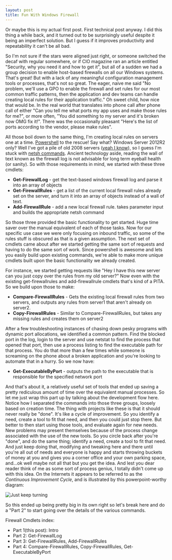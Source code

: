 ```yaml
---
layout: post
title: Fun With Windows Firewall
---
```


Or maybe this is my actual first post.  First technical post anyway.  I did this thing a while back, and it turned out to be surprisingly useful despite it being an imperfect solution.  But I guess if it improves productivity and repeatability it can't be all bad.

So I'm not sure if the stars were aligned just right, or someone switched the decaf with regular somewhere, or if CIO magazine ran an article entitled "Security, why you need it and how to get it", but all of a sudden we had a group decision to enable host-based firewalls on all our Windows systems.  That's great!  But with a lack of any meaningful configuration management tools or processes, that's not so great.  The eager, naive me said "No problem, we'll use a GPO to enable the firewall and set rules for our most common traffic patterns, then the application and dev teams can handle creating local rules for their application traffic."  Oh sweet child, how nice that would be.  In the real world that translates into phone call after phone call of either "Can you tell me what ports my app uses and make those rules for me?", or more often, "You did something to my server and it's broken now OMG fix it!".  There was the occasionally pleasant "Here's the list of ports according to the vendor, please make rules".

All those boil down to the same thing, I'm creating local rules on servers one at a time.  [Powershell](https://technet.microsoft.com/en-us/library/jj554906(v=wps.630).aspx) to the rescue!  Say what?  Windows Server 2012R2 only?  Well I've got a pile of old 2008 servers ([yeah I know](https://support.microsoft.com/en-us/lifecycle/search?alpha=windows%20server%202008)), so I guess I'm stuck with [netsh commands](https://technet.microsoft.com/en-us/library/dd734783(v=ws.10).aspx).  Ancient technology aside, reading the wall of text known as the firewall log is not advisable for long term eyeball health (or sanity).  So with those requirements in mind, we started with these three cmdlets:

* __Get-FirewallLog__ - get the text-based windows firewall log and parse it into an array of objects
* __Get-FirewallRules__ - get a list of the current local firewall rules already set on the server, and turn it into an array of objects instead of a wall of text.
* __Add-FirewallRule__ - add a new local firewall rule.  takes parameter input and builds the appropriate netsh command

So those three provided the basic functionality to get started.  Huge time saver over the manual equivalent of each of those tasks.  Now for our specific use case we were only focusing on inbound traffic, so some of the rules stuff is obscured as that is a given assumption.  The next set of cmdlets came about after we started getting the same sort of requests and having to do the same sort of work.  Since powershell is awesome and lets you easily build upon existing commands, we're able to make more unique cmdlets built upon the basic functionality we already created.

For instance, we started getting requests like "Hey I have this new server can you just copy over the rules from my old server?"  Now even with the existing get-firewallrules and add-firewallrule cmdlets that's kind of a PITA.  So we build upon those to make:

* __Compare-FirewallRules__ - Gets the existing local firewall rules from two servers, and outputs any rules from server1 that aren't already on server2.
* __Copy-FirewallRules__ - Similar to Compare-FirewallRules, but takes any missing rules and creates them on server2

After a few troubleshooting instances of chasing down pesky programs with dynamic port allocations, we identified a common pattern.  Find the blocked port in the log, login to the server and use netstat to find the process that opened that port, then use a process listing to find the executable path for that process.  You do that more than a few times while someone is screaming on the phone about a broken application and you're looking to automate that in a hurry.  So we now have:

* __Get-ExecutableByPort__ - outputs the path to the executable that is responsible for the specified network port

And that's about it, a relatively useful set of tools that ended up saving a pretty rediculous amount of time over the equivalent manual processes.  So let me just wrap this part up by talking about the development flow here.  Notice how I separated the commands into those three groups, loosely based on creation time.  The thing with projects like these is that it should never really be "done".  It's like a cycle of improvement.  So you identify a need, create a tool to fit that need, and then you could just stop there.  But better to then start using those tools, and evaluate again for new needs.  New problems may present themselves because of the process change associated with the use of the new tools.  So you circle back after you're "done", and do the same thing; identify a need, create a tool to fit that need.  And just keep doing that, modifying and tweaking here and there until you're all out of needs and everyone is happy and starts throwing buckets of money at you and gives you a corner office and your own parking space, and...ok well maybe not all that but you get the idea.  And lest you dear reader think of me as some sort of process genius, I totally didn't come up with this idea.  On the Internets it appears to be referred to as the *Continuous Improvement Cycle*, and is illustrated by this powerpoint-worthy diagram:

![Just keep turning](https://mktgcdn.leankit.com/uploads/images/general/_large/Continuous_improvement_compressed@2x.jpg)

So this ended up being pretty big in its own right so let's break here and do a "Part 2" to start going over the details of the various commands.

Firewall Cmdlets index:
* Part 1(this post): Intro
* Part 2: Get-FirewallLog
* Part 3: Get-FirewallRules, Add-FirewallRules
* Part 4: Compare-FirewallRules, Copy-FirewallRules, Get-ExecutableByPort
